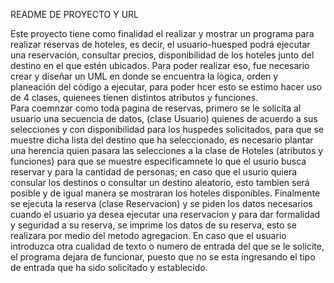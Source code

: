 README DE PROYECTO Y URL

Este proyecto tiene como finalidad el realizar y mostrar un programa para realizar reservas de hoteles, es decir, el usuario-huesped podrá ejecutar una reservación, consultar precios, disponibilidad de los hoteles junto del destino en el que estén ubicados. 
Para poder realizar eso, fue necesario crear y diseñar un UML en donde se encuentra la lógica, orden y planeación del código a ejecutar, para poder hcer esto se estimo hacer uso de 4 clases, quienees tienen distintos atributos y funciones.  
Para coemnzar  como toda pagina de reservas, primero se le solicita al usuario una secuencia de datos, (clase Usuario) quienes de acuerdo a sus selecciones y con disponibilidad para los huspedes solicitados, para que se muestre dicha lista del destino que ha seleccionado, es necesario plantar una herencia quien pasara las selecciones a la clase de Hoteles (atributos y funciones) para que se muestre especificamnete lo que el usurio busca reservar y para la cantidad de personas; en caso que el usurio quiera consular los destinos o consultar un destino aleatorio, esto tambien será posible y de igual manera se mostraran los hoteles disponibles. Finalmente se ejecuta la reserva (clase Reservacion) y se piden los datos necesarios cuando el usuario ya desea ejecutar una reservacion y para dar formalidad y seguridad a su reserva, se imprime los datos de su reserva, esto se realizara por medio del metodo agregacion.
En caso que el usuario introduzca otra cualidad de texto o numero de entrada del que se le solicite, el programa dejara de funcionar, puesto que no se esta ingresando el tipo de entrada que ha sido solicitado y establecido.
